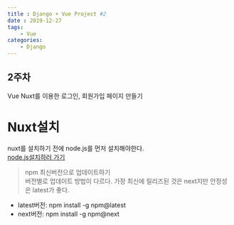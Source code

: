 ```yaml
---
title : Django + Vue Project #2
date : 2019-12-27
tags:
    - Vue
categories:
    - Django
---
```


## 2주차
Vue Nuxt를 이용한 로그인, 회원가입 페이지 만들기


# Nuxt설치
nuxt를 설치하기 전에 node.js를 먼저 설치해야한다.  
[node.js설치하러 가기]  

> npm 최신버전으로 업데이트하기  
버전별로 업데이트 방법이 다르다. 가장 최신에 릴리즈된 것은 next지만 안정성은 latest가 좋다.  
- latest버전: npm install -g npm@latest  
- next버전: npm install -g npm@next  




















[node.js설치하러 가기]: https://nodejs.org/ko/download/
